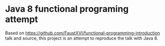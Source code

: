 # Java 8 functional programing attempt

Based on https://github.com/FaustXVI/functional-programming-introduction
 talk and source, this project is an attempt to reproduce the talk with Java 8.
 
